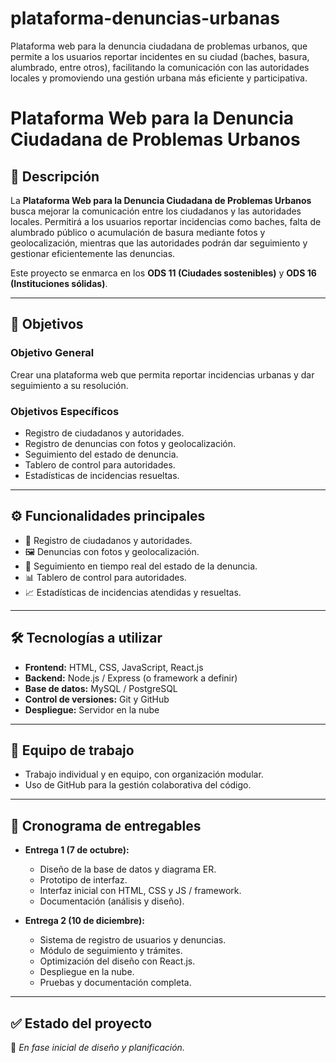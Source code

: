 # plataforma-denuncias-urbanas
Plataforma web para la denuncia ciudadana de problemas urbanos, que permite a los usuarios reportar incidentes en su ciudad (baches, basura, alumbrado, entre otros), facilitando la comunicación con las autoridades locales y promoviendo una gestión urbana más eficiente y participativa.

# Plataforma Web para la Denuncia Ciudadana de Problemas Urbanos

## 📌 Descripción
La **Plataforma Web para la Denuncia Ciudadana de Problemas Urbanos** busca mejorar la comunicación entre los ciudadanos y las autoridades locales.
Permitirá a los usuarios reportar incidencias como baches, falta de alumbrado público o acumulación de basura mediante fotos y geolocalización, mientras que las autoridades podrán dar seguimiento y gestionar eficientemente las denuncias.

Este proyecto se enmarca en los **ODS 11 (Ciudades sostenibles)** y **ODS 16 (Instituciones sólidas)**.

---

## 🎯 Objetivos

### Objetivo General
Crear una plataforma web que permita reportar incidencias urbanas y dar seguimiento a su resolución.

### Objetivos Específicos
- Registro de ciudadanos y autoridades.
- Registro de denuncias con fotos y geolocalización.
- Seguimiento del estado de denuncia.
- Tablero de control para autoridades.
- Estadísticas de incidencias resueltas.

---

## ⚙️ Funcionalidades principales
- 📍 Registro de ciudadanos y autoridades.
- 🖼️ Denuncias con fotos y geolocalización.
- 🔎 Seguimiento en tiempo real del estado de la denuncia.
- 📊 Tablero de control para autoridades.
- 📈 Estadísticas de incidencias atendidas y resueltas.

---

## 🛠️ Tecnologías a utilizar
- **Frontend:** HTML, CSS, JavaScript, React.js
- **Backend:** Node.js / Express (o framework a definir)
- **Base de datos:** MySQL / PostgreSQL
- **Control de versiones:** Git y GitHub
- **Despliegue:** Servidor en la nube

---

## 👥 Equipo de trabajo
- Trabajo individual y en equipo, con organización modular.
- Uso de GitHub para la gestión colaborativa del código.

---

## 📅 Cronograma de entregables
- **Entrega 1 (7 de octubre):**
  - Diseño de la base de datos y diagrama ER.
  - Prototipo de interfaz.
  - Interfaz inicial con HTML, CSS y JS / framework.
  - Documentación (análisis y diseño).

- **Entrega 2 (10 de diciembre):**
  - Sistema de registro de usuarios y denuncias.
  - Módulo de seguimiento y trámites.
  - Optimización del diseño con React.js.
  - Despliegue en la nube.
  - Pruebas y documentación completa.

---

## ✅ Estado del proyecto
📌 *En fase inicial de diseño y planificación.*
